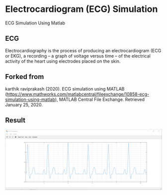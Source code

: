 # Electrocardiogram (ECG) Simulation

ECG Simulation Using Matlab

## ECG
Electrocardiography is the process of producing an electrocardiogram (ECG or EKG), a recording – a graph of voltage versus time – of the electrical activity of the heart using electrodes placed on the skin.

## Forked from
karthik raviprakash (2020). ECG simulation using MATLAB (https://www.mathworks.com/matlabcentral/fileexchange/10858-ecg-simulation-using-matlab), MATLAB Central File Exchange. Retrieved January 25, 2020.


## Result
<img src="./result.gif"/>